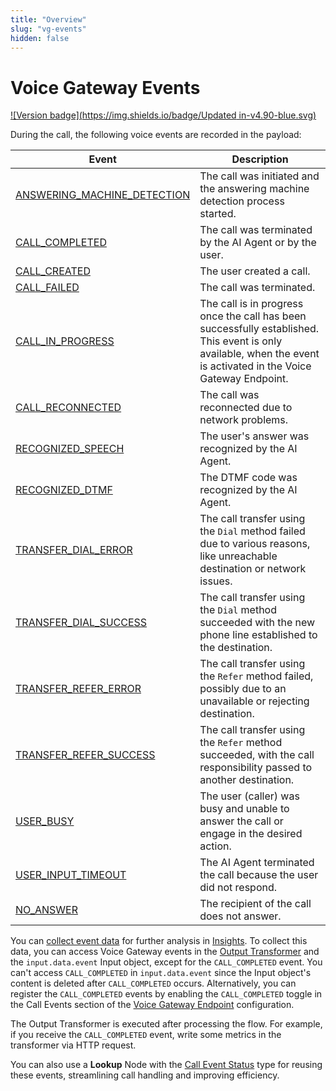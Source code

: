 ```yaml
---
title: "Overview"
slug: "vg-events"
hidden: false
---
```


# Voice Gateway Events

[![Version badge](https://img.shields.io/badge/Updated in-v4.90-blue.svg)](../../../release-notes/4.90.md)

During the call, the following voice events are recorded in the payload:

| Event                                                         | Description                                                                                                                                                       |
|---------------------------------------------------------------|-------------------------------------------------------------------------------------------------------------------------------------------------------------------|
| [ANSWERING_MACHINE_DETECTION](ANSWERING_MACHINE_DETECTION.md) | The call was initiated and the answering machine detection process started.                                                                                       |
| [CALL_COMPLETED](CALL_COMPLETED.md)                           | The call was terminated by the AI Agent or by the user.                                                                                                           |
| [CALL_CREATED](CALL_CREATED.md)                               | The user created a call.                                                                                                                                          |
| [CALL_FAILED](CALL_FAILED.md)                                 | The call was terminated.                                                                                                                                          |
| [CALL_IN_PROGRESS](CALL_IN_PROGRESS.md)                       | The call is in progress once the call has been successfully established. This event is only available, when the event is activated in the Voice Gateway Endpoint. |
| [CALL_RECONNECTED](CALL_RECONNECTED.md)                       | The call was reconnected due to network problems.                                                                                                                 |
| [RECOGNIZED_SPEECH](RECOGNIZED_SPEECH.md)                     | The user's answer was recognized by the AI Agent.                                                                                                                 |
| [RECOGNIZED_DTMF](RECOGNIZED_DTMF.md)                         | The DTMF code was recognized by the AI Agent.                                                                                                                     |
| [TRANSFER_DIAL_ERROR](TRANSFER_DIAL_ERROR.md)                 | The call transfer using the `Dial` method failed due to various reasons, like unreachable destination or network issues.                                          |
| [TRANSFER_DIAL_SUCCESS](TRANSFER_DIAL_SUCCESS.md)             | The call transfer using the `Dial` method succeeded with the new phone line established to the destination.                                                       |
| [TRANSFER_REFER_ERROR](TRANSFER_REFER_ERROR.md)               | The call transfer using the `Refer` method failed, possibly due to an unavailable or rejecting destination.                                                       |
| [TRANSFER_REFER_SUCCESS](TRANSFER_REFER_SUCCESS.md)           | The call transfer using the `Refer` method succeeded, with the call responsibility passed to another destination.                                                 |
| [USER_BUSY](USER_BUSY.md)                                     | The user (caller) was busy and unable to answer the call or engage in the desired action.                                                                         |
| [USER_INPUT_TIMEOUT](USER_INPUT_TIMEOUT.md)                   | The AI Agent terminated the call because the user did not respond.                                                                                                |
| [NO_ANSWER](NO_ANSWER.md)                                     | The recipient of the call does not answer.                                                                                                            |

You can [collect event data](../../../ai/analyze/collecting-data.md) for further analysis in [Insights](../../../ai/analyze/insights.md). To collect this data, you can access Voice Gateway events in the [Output Transformer](../../../ai/deploy/endpoints/transformers/output-transformer.md) and the `input.data.event` Input object, except for the `CALL_COMPLETED` event. You can't access `CALL_COMPLETED` in `input.data.event` since the Input object's content is deleted after `CALL_COMPLETED` occurs. Alternatively, you can register the `CALL_COMPLETED` events by enabling the `CALL_COMPLETED` toggle in the Call Events section of the [Voice Gateway Endpoint](../../../ai/deploy/endpoint-reference/voice-gateway.md) configuration.

The Output Transformer is executed after processing the flow. For example, if you receive the `CALL_COMPLETED` event, write some metrics in the transformer via HTTP request.

You can also use a **Lookup** Node with the [Call Event Status](../../../ai/build/node-reference/logic/lookup.md) type for reusing these events, streamlining call handling and improving efficiency.